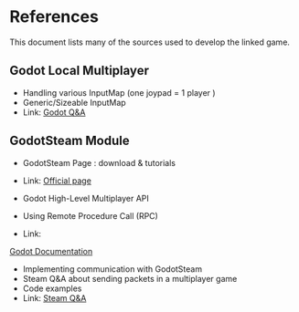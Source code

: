 # References

This document lists many of the sources used to develop the linked game.


## Godot Local Multiplayer 
- Handling various InputMap (one joypad = 1 player )
- Generic/Sizeable InputMap
- Link:
[Godot Q&A](https://godotengine.org/qa/44307/how-to-make-a-local-multiplayer-game)

## GodotSteam Module 

- GodotSteam Page : download & tutorials
- Link: [Official page](https://gramps.github.io/GodotSteam/)



- Godot High-Level Multiplayer API 
- Using Remote Procedure Call (RPC)
- Link: 

[Godot Documentation](https://docs.godotengine.org/en/stable/tutorials/networking/high_level_multiplayer.html)


- Implementing communication with GodotSteam
- Steam Q&A about sending packets in a multiplayer game
- Code examples
- Link:
[Steam Q&A](https://steamcommunity.com/app/404790/discussions/0/4420805388060868222/?fbclid=IwAR1CYTndCwpX2IrB3FvFVR5p8tpZIRoD4g8qBdrq96b2xy7homos-3w2Od8)